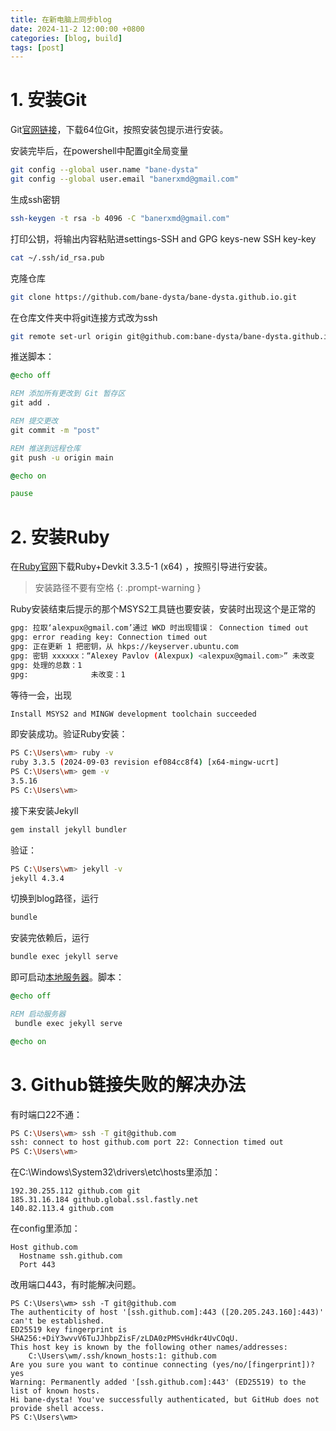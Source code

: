 ```yaml
---
title: 在新电脑上同步blog
date: 2024-11-2 12:00:00 +0800
categories: [blog, build]
tags: [post]     
---
```

# 1. 安装Git
Git[官网链接](https://git-scm.com/downloads/win)，下载64位Git，按照安装包提示进行安装。

安装完毕后，在powershell中配置git全局变量
~~~bash
git config --global user.name "bane-dysta"
git config --global user.email "banerxmd@gmail.com"
~~~
生成ssh密钥
~~~bash
ssh-keygen -t rsa -b 4096 -C "banerxmd@gmail.com"
~~~
打印公钥，将输出内容粘贴进settings-SSH and GPG keys-new SSH key-key
~~~bash
cat ~/.ssh/id_rsa.pub
~~~
克隆仓库
~~~bash
git clone https://github.com/bane-dysta/bane-dysta.github.io.git
~~~
在仓库文件夹中将git连接方式改为ssh
~~~bash
git remote set-url origin git@github.com:bane-dysta/bane-dysta.github.io.git
~~~
推送脚本：
~~~bat
@echo off

REM 添加所有更改到 Git 暂存区
git add .

REM 提交更改
git commit -m "post"

REM 推送到远程仓库
git push -u origin main

@echo on

pause
~~~
# 2. 安装Ruby
在[Ruby官网](https://rubyinstaller.org/downloads/)下载Ruby+Devkit 3.3.5-1 (x64) ，按照引导进行安装。

> 安装路径不要有空格
{: .prompt-warning }

Ruby安装结束后提示的那个MSYS2工具链也要安装，安装时出现这个是正常的
~~~bash
gpg: 拉取‘alexpux@gmail.com’通过 WKD 时出现错误： Connection timed out
gpg: error reading key: Connection timed out
gpg: 正在更新 1 把密钥，从 hkps://keyserver.ubuntu.com
gpg: 密钥 xxxxxx：“Alexey Pavlov (Alexpux) <alexpux@gmail.com>” 未改变
gpg: 处理的总数：1
gpg:              未改变：1
~~~
等待一会，出现
~~~bash
Install MSYS2 and MINGW development toolchain succeeded
~~~
即安装成功。验证Ruby安装：
~~~bash
PS C:\Users\wm> ruby -v
ruby 3.3.5 (2024-09-03 revision ef084cc8f4) [x64-mingw-ucrt]
PS C:\Users\wm> gem -v
3.5.16
PS C:\Users\wm>
~~~
接下来安装Jekyll
~~~bash
gem install jekyll bundler
~~~
验证：
~~~bash
PS C:\Users\wm> jekyll -v
jekyll 4.3.4
~~~
切换到blog路径，运行
~~~bash
bundle
~~~
安装完依赖后，运行
~~~bash
bundle exec jekyll serve
~~~
即可启动[本地服务器](http://127.0.0.1:4000/)。脚本：
~~~bat
@echo off

REM 启动服务器
 bundle exec jekyll serve

@echo on
~~~

# 3. Github链接失败的解决办法
有时端口22不通：
~~~bash
PS C:\Users\wm> ssh -T git@github.com
ssh: connect to host github.com port 22: Connection timed out
PS C:\Users\wm>
~~~
在C:\Windows\System32\drivers\etc\hosts里添加：
~~~
192.30.255.112 github.com git
185.31.16.184 github.global.ssl.fastly.net
140.82.113.4 github.com
~~~
在config里添加：
~~~
Host github.com
  Hostname ssh.github.com
  Port 443
~~~
改用端口443，有时能解决问题。
~~~
PS C:\Users\wm> ssh -T git@github.com
The authenticity of host '[ssh.github.com]:443 ([20.205.243.160]:443)' can't be established.
ED25519 key fingerprint is SHA256:+DiY3wvvV6TuJJhbpZisF/zLDA0zPMSvHdkr4UvCOqU.
This host key is known by the following other names/addresses:
    C:\Users\wm/.ssh/known_hosts:1: github.com
Are you sure you want to continue connecting (yes/no/[fingerprint])? yes
Warning: Permanently added '[ssh.github.com]:443' (ED25519) to the list of known hosts.
Hi bane-dysta! You've successfully authenticated, but GitHub does not provide shell access.
PS C:\Users\wm>
~~~

















